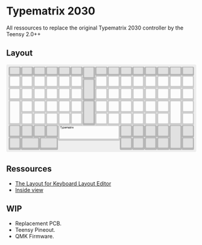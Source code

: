 # Typematrix 2030

All ressources to replace the original Typematrix 2030 controller by the Teensy 2.0++

## Layout

![Layout](keyboard-layout.png)

## Ressources

- [The Layout for Keyboard Layout Editor](keyboard-layout.json)
- [Inside view](./inside/)

## WIP

- Replacement PCB.
- Teensy Pineout.
- QMK Firmware.